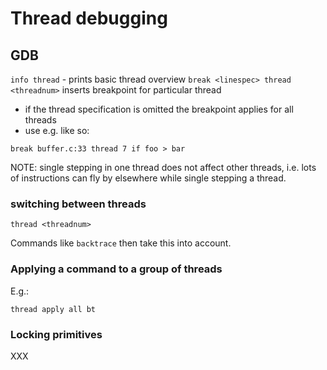 
# Thread debugging

## GDB

`info thread` - prints basic thread overview
`break <linespec> thread <threadnum>` inserts breakpoint for particular thread
  - if the thread specification is omitted the breakpoint applies for
    all threads
  - use e.g. like so:
```
break buffer.c:33 thread 7 if foo > bar
```

NOTE: single stepping in one thread does not affect other threads, i.e.
lots of instructions can fly by elsewhere while single stepping a thread.

### switching between threads

`thread <threadnum>`

Commands like `backtrace` then take this into account.

### Applying a command to a group of threads

E.g.:
```
thread apply all bt
```

### Locking primitives

XXX
